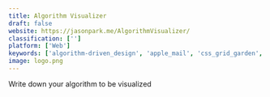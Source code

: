 ```yaml
---
title: Algorithm Visualizer
draft: false 
website: https://jasonpark.me/AlgorithmVisualizer/
classification: ['']
platform: ['Web']
keywords: ['algorithm-driven_design', 'apple_mail', 'css_grid_garden', 'codeanalogies', 'dops', 'flexbox_defense', 'google_algorithm_changes', 'google_trends_visualizer', 'graphic_foundry', 'music_visualizers_by_videobolt', 'prettycity', "programmer_unknown's_battleground", 'quantiacs', 'sound_visualizer', 'state.of.dev', 'the_algorithm_design_manual', 'the_data_visualisation_catalogue', 'visual_biographies', 'visual.ly']
image: logo.png
---
```

Write down your algorithm to be visualized